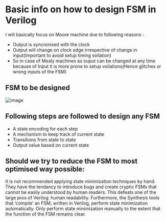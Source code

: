# Basic info on how to design FSM in Verilog
I will basically focus on Moore machine due to following reasons :
- Output is syncronised with the clock
- Output will change on clock edge irrespective of change in input(Important to avoid setup timing voilation)
- So in case of Mealy machines as ouput can be changed at any time because of Input it is more prone to setup voilations(Hence glitches or wrong inputs of the FSM)


## FSM to be designed
![image](https://user-images.githubusercontent.com/49076977/123484931-c361cd00-d626-11eb-8cc8-f9b7b8a78440.png)

## Following steps are followed to design any FSM
- A state encoding for each step
- A mechanism to keep track of current state
- Transitions from state to state
- Output value based on current state

## Should we try to reduce the FSM to most optimised way possible:
It is not recommended applying state minimization techniques by hand. They have the tendancy to
introduce bugs and create cryptic FSMs that cannot be easily understood by human readers. This defeats
one of the large pros of Verilog: human readability. Furthermore, the Synthesis tools that ‘compile’ an
FSM, written in Verilog, perform state minimization automatically. Only perform state minimization
manually to the extent that the function of the FSM remains clear.


